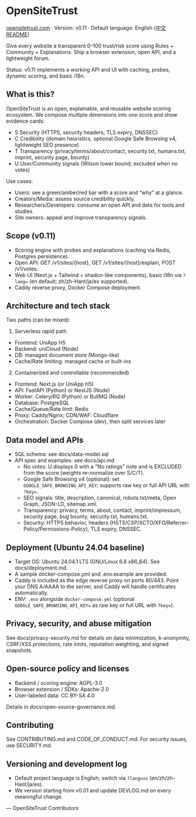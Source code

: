 # OpenSiteTrust

[opensitetrust.com](https://opensitetrust.com) · Version: v0.11 · Default language: English ([中文 README](./README.zh-CN.md))

Give every website a transparent 0–100 trust/risk score using Rules + Community + Explanations. Ship a browser extension, open API, and a lightweight forum.

Status: v0.11 implements a working API and UI with caching,
probes, dynamic scoring, and basic i18n.

## What is this?

OpenSiteTrust is an open, explainable, and reusable website scoring ecosystem.
We compose multiple dimensions into one score and show evidence cards:
- S Security (HTTPS, security headers, TLS expiry, DNSSEC)
- C Credibility (domain heuristics, optional Google Safe Browsing v4,
  lightweight SEO presence)
- T Transparency (privacy/terms/about/contact, security.txt, humans.txt,
  imprint, security page, bounty)
- U User/Community signals (Wilson lower bound; excluded when no votes)

Use cases:
- Users: see a green/amber/red bar with a score and “why” at a glance.
- Creators/Media: assess source credibility quickly.
- Researchers/Developers: consume an open API and data for tools and studies.
- Site owners: appeal and improve transparency signals.

## Scope (v0.11)

- Scoring engine with probes and explanations (caching via Redis, Postgres persistence).
- Open API: GET /v1/sites/{host}, GET /v1/sites/{host}/explain, POST /v1/votes.
- Web UI (Next.js + Tailwind + shadcn-like components), basic i18n via
	`?lang=` (en default; zh/zh-Hant/ja/es supported).
- Caddy reverse proxy, Docker Compose deployment.

## Architecture and tech stack

Two paths (can be mixed):

1) Serverless rapid path
- Frontend: UniApp H5
- Backend: uniCloud (Node)
- DB: managed document store (Mongo-like)
- Cache/Rate limiting: managed cache or built-ins

2) Containerized and controllable (recommended)
- Frontend: Next.js (or UniApp H5)
- API: FastAPI (Python) or NestJS (Node)
- Worker: Celery/RQ (Python) or BullMQ (Node)
- Database: PostgreSQL
- Cache/Queue/Rate limit: Redis
- Proxy: Caddy/Nginx; CDN/WAF: Cloudflare
- Orchestration: Docker Compose (dev), then split services later

## Data model and APIs

- SQL schema: see docs/data-model.sql
- API spec and examples: see docs/api.md
	- No votes: U displays 0 with a "No ratings" note and is EXCLUDED from
		the score (weights re-normalize over S/C/T).
	- Google Safe Browsing v4 (optional): set
		`GOOGLE_SAFE_BROWSING_API_KEY`; supports raw key or full API URL with
		`?key=`.
	- SEO signals: title, description, canonical, robots.txt/meta, Open Graph,
		JSON-LD, sitemap.xml.
	- Transparency: privacy, terms, about, contact, imprint/impressum,
		security page, bug bounty, security.txt, humans.txt.
	- Security: HTTPS behavior, headers
		(HSTS/CSP/XCTO/XFO/Referrer-Policy/Permissions-Policy), TLS expiry,
		DNSSEC.

## Deployment (Ubuntu 24.04 baseline)

- Target OS: Ubuntu 24.04.1 LTS (GNU/Linux 6.8 x86_64). See docs/deployment.md.
- A sample docker-compose.yml and .env.example are provided.
- Caddy is included as the edge reverse proxy on ports 80/443. Point your DNS
	A/AAAA to the server, and Caddy will handle certificates automatically.
- ENV: `.env` alongside `docker-compose.yml` (optional
	`GOOGLE_SAFE_BROWSING_API_KEY=` as raw key or full URL with `?key=`).

## Privacy, security, and abuse mitigation

See docs/privacy-security.md for details on data minimization, k-anonymity,
CSRF/XSS protections, rate limits, reputation weighting, and signed snapshots.

## Open-source policy and licenses

- Backend / scoring engine: AGPL-3.0
- Browser extension / SDKs: Apache-2.0
- User-labeled data: CC BY-SA 4.0

Details in docs/open-source-governance.md.

## Contributing

See CONTRIBUTING.md and CODE_OF_CONDUCT.md. For security issues, use SECURITY.md.

## Versioning and development log

- Default project language is English; switch via `?lang=xx` (en/zh/zh-Hant/ja/es).
- We version starting from v0.01 and update DEVLOG.md on every meaningful change.

— OpenSiteTrust Contributors
